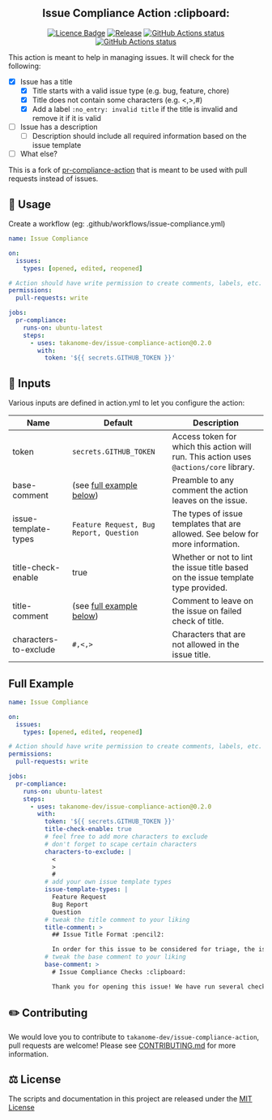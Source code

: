 <h2 align="center">Issue Compliance Action :clipboard:</h2>

<p align="center"><a href="https://github.com/takanome-dev/issue-compliance-action"><img alt="Licence Badge" src="https://img.shields.io/github/license/takanome-dev/issue-compliance-action?color=%2330C151"></a> <a href="https://github.com/takanome-dev/issue-compliance-action"><img alt="Release" src="https://img.shields.io/github/release/takanome-dev/issue-compliance-action?color=%2330C151"></a> <a href="https://github.com/takanome-dev/issue-compliance-action"><img alt="GitHub Actions status" src="https://github.com/takanome-dev/issue-compliance-action/actions/workflows/ci.yml/badge.svg"></a> <a href="https://github.com/takanome-dev/issue-compliance-action"><img alt="GitHub Actions status" src="https://github.com/takanome-dev/issue-compliance-action/actions/workflows/codeql-analysis.yml/badge.svg"></a>
<!-- <a href="https://codecov.io/gh/takanome-dev/issue-compliance-action"><img src="https://codecov.io/gh/takanome-dev/issue-compliance-action/branch/master/graph/badge.svg?token=MX3SB0GFB3" /></a> -->
</p>

This action is meant to help in managing issues. It will check for the following:

- [x] Issue has a title
  - [x] Title starts with a valid issue type (e.g. bug, feature, chore)
  - [x] Title does not contain some characters (e.g. <,>,#)
  - [x] Add a label `:no_entry: invalid title` if the title is invalid and remove it if it is valid
- [ ] Issue has a description
  - [ ] Description should include all required information based on the issue template
- [ ] What else?

This is a fork of [pr-compliance-action](https://github.com/mtfoley/pr-compliance-action) that is meant to be used with pull requests instead of issues.

## 🚀 Usage

Create a workflow (eg: .github/workflows/issue-compliance.yml)

```yaml
name: Issue Compliance

on:
  issues:
    types: [opened, edited, reopened]

# Action should have write permission to create comments, labels, etc.
permissions:
  pull-requests: write

jobs:
  pr-compliance:
    runs-on: ubuntu-latest
    steps:
      - uses: takanome-dev/issue-compliance-action@0.2.0
        with:
          token: '${{ secrets.GITHUB_TOKEN }}'
```

## 📖 Inputs

Various inputs are defined in action.yml to let you configure the action:

| Name                  | Default                                   | Description                                                                            |
| --------------------- | ----------------------------------------- | -------------------------------------------------------------------------------------- |
| token                 | `secrets.GITHUB_TOKEN`                    | Access token for which this action will run. This action uses `@actions/core` library. |
| base-comment          | (see [full example below](#full-example)) | Preamble to any comment the action leaves on the issue.                                |
| issue-template-types  | `Feature Request, Bug Report, Question`   | The types of issue templates that are allowed. See below for more information.         |
| title-check-enable    | true                                      | Whether or not to lint the issue title based on the issue template type provided.      |
| title-comment         | (see [full example below](#full-example)) | Comment to leave on the issue on failed check of title.                                |
| characters-to-exclude | `#,<,>`                                   | Characters that are not allowed in the issue title.                                    |

## Full Example

```yaml
name: Issue Compliance

on:
  issues:
    types: [opened, edited, reopened]

# Action should have write permission to create comments, labels, etc.
permissions:
  pull-requests: write

jobs:
  pr-compliance:
    runs-on: ubuntu-latest
    steps:
      - uses: takanome-dev/issue-compliance-action@0.2.0
        with:
          token: '${{ secrets.GITHUB_TOKEN }}'
          title-check-enable: true
          # feel free to add more characters to exclude
          # don't forget to scape certain characters
          characters-to-exclude: |
            <
            >
            #
          # add your own issue template types
          issue-template-types: |
            Feature Request
            Bug Report
            Question
          # tweak the title comment to your liking
          title-comment: >
            ## Issue Title Format :pencil2:

            In order for this issue to be considered for triage, the issue title must match the specification below:
          # tweak the base comment to your liking
          base-comment: >
            # Issue Compliance Checks :clipboard:

            Thank you for opening this issue! We have run several checks on this issue to ensure it complies with our contributing guidelines. Please review the statements below and make any necessary changes to this issue. Once all checks have passed, we will be able to triage this issue and take any necessary actions.
```

## ✏️ Contributing

We would love you to contribute to `takanome-dev/issue-compliance-action`, pull requests are welcome! Please see [CONTRIBUTING.md](CONTRIBUTING.md) for more information.

## ⚖️ License

The scripts and documentation in this project are released under the [MIT License](LICENSE)
